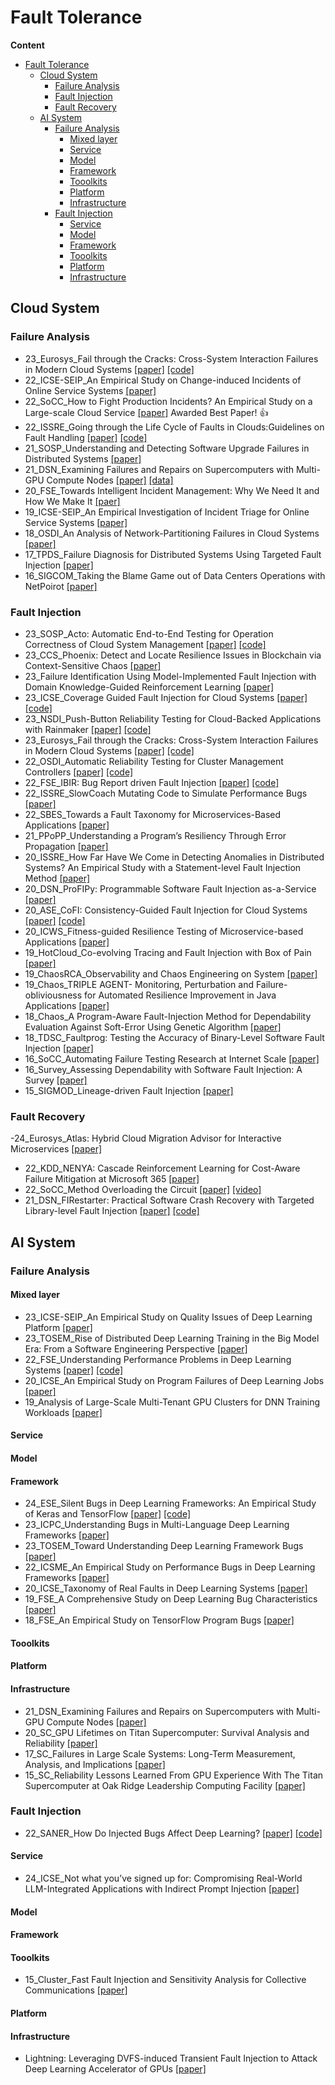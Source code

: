 # Fault Tolerance

**Content**
- [Fault Tolerance](#fault-tolerance)
  - [Cloud System](#cloud-system)
    - [Failure Analysis](#failure-analysis)
    - [Fault Injection](#fault-injection)
    - [Fault Recovery](#fault-recovery)
  - [AI System](#ai-system)
    - [Failure Analysis](#failure-analysis-1)
      - [Mixed layer](#mixed-layer)
      - [Service](#service)
      - [Model](#model)
      - [Framework](#framework)
      - [Tooolkits](#tooolkits)
      - [Platform](#platform)
      - [Infrastructure](#infrastructure)
    - [Fault Injection](#fault-injection-1)
      - [Service](#service-1)
      - [Model](#model-1)
      - [Framework](#framework-1)
      - [Tooolkits](#tooolkits-1)
      - [Platform](#platform-1)
      - [Infrastructure](#infrastructure-1)


## Cloud System

### Failure Analysis

- 23_Eurosys_Fail through the Cracks: Cross-System Interaction Failures in Modern Cloud Systems [[paper]](https://tianyin.github.io/pub/csi-failures.pdf) [[code]](https://github.com/xlab-uiuc/csi-ae)
- 22_ICSE-SEIP_An Empirical Study on Change-induced Incidents of Online Service Systems [[paper]](https://ieeexplore.ieee.org/document/10172709)
- 22_SoCC_How to Fight Production Incidents? An Empirical Study on a Large-scale Cloud Service [[paper]](https://dl.acm.org/doi/10.1145/3542929.3563482) Awarded Best Paper! 👍
- 22_ISSRE_Going through the Life Cycle of Faults in Clouds:Guidelines on Fault Handling [[paper]](https://yuxiaoba.github.io/publication/incident22/incident22.pdf) [[code]](https://github.com/IntelligentDDS/Post-mortems-Analysis)
- 21_SOSP_Understanding and Detecting Software Upgrade Failures in Distributed Systems [[paper]](https://www.cs.purdue.edu/homes/yonglezh/pub/upgrade-sosp21.pdf)
- 21_DSN_Examining Failures and Repairs on Supercomputers with Multi-GPU Compute Nodes [[paper]](https://ieeexplore.ieee.org/document/9505081) [[data]](http://doi.org/10.5281/zenodo.4606221)
- 20_FSE_Towards Intelligent Incident Management: Why We Need It and How We Make It [[paer]](https://dl.acm.org/doi/pdf/10.1145/3368089.3417055)
- 19_ICSE-SEIP_An Empirical Investigation of Incident Triage for Online Service Systems [[paper]](https://ieeexplore.ieee.org/stamp/stamp.jsp?tp=&arnumber=8804464)
- 18_OSDI_An Analysis of Network-Partitioning Failures in Cloud Systems [[paper]](https://www.usenix.org/system/files/osdi18-alquraan.pdf)
- 17_TPDS_Failure Diagnosis for Distributed Systems Using Targeted Fault Injection [[paper]](https://ieeexplore.ieee.org/document/7484300)
- 16_SIGCOM_Taking the Blame Game out of Data Centers Operations with NetPoirot [[paper]](https://dl.acm.org/doi/10.1145/2934872.2934884)

### Fault Injection

- 23_SOSP_Acto: Automatic End-to-End Testing for Operation Correctness of Cloud System Management [[paper]](https://www.cs.cornell.edu/~legunsen/pubs/GuETAlActoSOSP23.pdf) [[code]](https://github.com/xlab-uiuc/acto)
- 23_CCS_Phoenix: Detect and Locate Resilience Issues in Blockchain via Context-Sensitive Chaos [[paper]](http://www.wingtecher.com/themes/WingTecherResearch/assets/papers/CCS23.pdf)
- 23_Failure Identification Using Model-Implemented Fault Injection with Domain Knowledge-Guided Reinforcement Learning [[paper]](https://www.mdpi.com/1424-8220/23/4/2166)
- 23_ICSE_Coverage Guided Fault Injection for Cloud Systems [[paper]](http://www.tcse.cn/~gaoyu15/paper/2023-icse-crashfuzz.pdf) [[code]](https://github.com/tcseiscas/crashfuzz)
- 23_NSDI_Push-Button Reliability Testing for Cloud-Backed Applications with Rainmaker [[paper]](https://www.usenix.org/system/files/nsdi23-chen-yinfang.pdf) [[code]](https://github.com/xlab-uiuc/rainmaker)
- 23_Eurosys_Fail through the Cracks: Cross-System Interaction Failures in Modern Cloud Systems [[paper]](https://tianyin.github.io/pub/csi-failures.pdf) [[code]](https://github.com/xlab-uiuc/csi-ae)
- 22_OSDI_Automatic Reliability Testing for Cluster Management Controllers [[paper]](https://www.usenix.org/conference/osdi22/presentation/sun) [[code]](https://github.com/sieve-project/sieve)
- 22_FSE_IBIR: Bug Report driven Fault Injection [[paper]](https://arxiv.org/pdf/2012.06506.pdf) [[code]](https://github.com/serval-uni-lu/IBIR)
- 22_ISSRE_SlowCoach Mutating Code to Simulate Performance Bugs [[paper]](https://ssg.lancs.ac.uk/wp-content/uploads/yq-slowcoach.pdf)
- 22_SBES_Towards a Fault Taxonomy for Microservices-Based Applications [[paper]](https://dl.acm.org/doi/fullHtml/10.1145/3555228.3555245)
- 21_PPoPP_Understanding a Program’s Resiliency Through Error Propagation [[paper]](https://dl.acm.org/doi/pdf/10.1145/3437801.3441589)
- 20_ISSRE_How Far Have We Come in Detecting Anomalies in Distributed Systems? An Empirical Study with a Statement-level Fault Injection Method [[paper]](https://ieeexplore.ieee.org/document/9251065)
- 20_DSN_ProFIPy: Programmable Software Fault Injection as-a-Service [[paper]](https://dl.acm.org/doi/10.1145/2841425)
- 20_ASE_CoFI: Consistency-Guided Fault Injection for Cloud Systems [[paper]](https://web.cse.ohio-state.edu/~qin.34/pub-papers/CoFI-ASE20.pdf) [[code]](https://hanseychen.github.io/CoFI/)
- 20_ICWS_Fitness-guided Resilience Testing of Microservice-based Applications [[paper]](https://ieeexplore.ieee.org/stamp/stamp.jsp?arnumber=9283918)
- 19_HotCloud_Co-evolving Tracing and Fault Injection with Box of Pain [[paper]](https://www.usenix.org/system/files/hotcloud19-paper-bittman.pdf)
- 19_ChaosRCA_Observability and Chaos Engineering on System [[paper]](https://arxiv.org/abs/1907.13039)
- 19_Chaos_TRIPLE AGENT- Monitoring, Perturbation and  Failure-obliviousness for Automated Resilience Improvement in Java Applications [[paper]](https://arxiv.org/abs/1812.10706)
- 18_Chaos_A Program-Aware Fault-Injection Method for Dependability Evaluation Against Soft-Error Using Genetic Algorithm [[paper]](https://www.worldscientific.com/doi/10.1142/S021812661850144X)
- 18_TDSC_Faultprog: Testing the Accuracy of Binary-Level Software Fault Injection [[paper]](https://ieeexplore.ieee.org/document/7394118/)
- 16_SoCC_Automating Failure Testing Research at Internet Scale [[paper]](https://dl.acm.org/doi/10.1145/2987550.2987555)
- 16_Survey_Assessing Dependability with Software Fault Injection: A Survey [[paper]](https://dl.acm.org/doi/10.1145/2841425)
- 15_SIGMOD_Lineage-driven Fault Injection [[paper]](https://dl.acm.org/doi/10.1145/2723372.2723711)

### Fault Recovery
-24_Eurosys_Atlas: Hybrid Cloud Migration Advisor for Interactive Microservices [[paper]](https://arxiv.org/pdf/2311.06962.pdf)
- 22_KDD_NENYA: Cascade Reinforcement Learning for Cost-Aware Failure Mitigation at Microsoft 365 [[paper]](https://dl.acm.org/doi/pdf/10.1145/3534678.3539127)
- 22_SoCC_Method Overloading the Circuit [[paper]](https://dl.acm.org/doi/abs/10.1145/3542929.3563466) [[video]](https://www.youtube.com/watch?v=A3FWuvDEZJI)
- 21_DSN_FIRestarter: Practical Software Crash Recovery with Targeted Library-level Fault Injection [[paper]](https://download.vusec.net/papers/firestarter_dsn21.pdf) [[code]](https://github.com/vusec/firestarter)




## AI System

### Failure Analysis

#### Mixed layer

- 23_ICSE-SEIP_An Empirical Study on Quality Issues of Deep Learning Platform [[paper]](https://arxiv.org/abs/2206.14322)
- 23_TOSEM_Rise of Distributed Deep Learning Training in the Big Model Era: From a Software Engineering Perspective [[paper]](https://dl.acm.org/doi/10.1145/3597204)
- 22_FSE_Understanding Performance Problems in Deep Learning Systems [[paper]](https://arxiv.org/abs/2112.01771) [[code]](https://zenodo.org/record/7060209)
- 20_ICSE_An Empirical Study on Program Failures of Deep Learning Jobs [[paper]](https://dl.acm.org/doi/10.1145/3377811.3380362)
- 19_Analysis of Large-Scale Multi-Tenant GPU Clusters for DNN Training Workloads [[paper]](https://www.usenix.org/conference/atc19/presentation/jeon)

#### Service 

#### Model 


#### Framework
- 24_ESE_Silent Bugs in Deep Learning Frameworks: An Empirical Study of Keras and TensorFlow [[paper]](https://arxiv.org/abs/2112.13314) [[code]](https://github.com/amin-nikanjam/SilentBugsInTensorFlowKeras)
- 23_ICPC_Understanding Bugs in Multi-Language Deep Learning Frameworks [[paper]](https://arxiv.org/abs/2303.02695)
- 23_TOSEM_Toward Understanding Deep Learning Framework Bugs [[paper]](https://arxiv.org/pdf/2203.04026.pdf)
- 22_ICSME_An Empirical Study on Performance Bugs in Deep Learning Frameworks [[paper]](https://petertsehsun.github.io/papers/performance_issues_study.pdf)
- 20_ICSE_Taxonomy of Real Faults in Deep Learning Systems [[paper]](https://arxiv.org/pdf/1910.11015.pdf)
- 19_FSE_A Comprehensive Study on Deep Learning Bug Characteristics [[paper]](https://arxiv.org/abs/1906.01388)
- 18_FSE_An Empirical Study on TensorFlow Program Bugs [[paper]](https://dl.acm.org/doi/10.1145/3213846.3213866)

#### Tooolkits

#### Platform


#### Infrastructure

- 21_DSN_Examining Failures and Repairs on Supercomputers with Multi-GPU Compute Nodes [[paper]](https://ieeexplore.ieee.org/document/9505081)
- 20_SC_GPU Lifetimes on Titan Supercomputer: Survival Analysis and Reliability [[paper]](https://ieeexplore.ieee.org/document/9355319)
- 17_SC_Failures in Large Scale Systems: Long-Term Measurement, Analysis, and Implications [[paper]](https://dl.acm.org/doi/pdf/10.1145/3126908.3126937)
- 15_SC_Reliability Lessons Learned From GPU Experience With The Titan Supercomputer at Oak Ridge Leadership Computing Facility [[paper]](https://ieeexplore.ieee.org/document/7832812)


### Fault Injection

- 22_SANER_How Do Injected Bugs Affect Deep Learning? [[paper]](https://www.cs.sjtu.edu.cn/~zhonghao/paper/saner-mutation.pdf) [[code]](https://github.com/bugdataupload/deeplearningbugs)

#### Service 

- 24_ICSE_Not what you’ve signed up for: Compromising Real-World LLM-Integrated Applications with Indirect Prompt Injection [[paper]](https://arxiv.org/abs/2302.12173)


#### Model 



#### Framework


#### Tooolkits

- 15_Cluster_Fast Fault Injection and Sensitivity Analysis for Collective Communications [[paper]](https://ieeexplore.ieee.org/document/7307578)

#### Platform

#### Infrastructure


- Lightning: Leveraging DVFS-induced Transient Fault Injection to Attack Deep Learning Accelerator of GPUs [[paper]](https://dl.acm.org/doi/10.1145/3617893)










